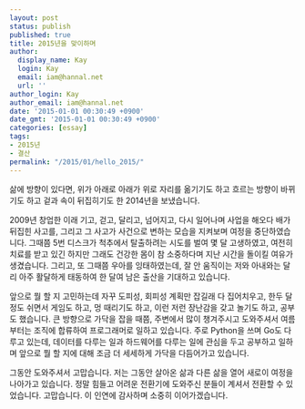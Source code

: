 ```yaml
---
layout: post
status: publish
published: true
title: 2015년을 맞이하며
author:
  display_name: Kay
  login: Kay
  email: iam@hannal.net
  url: ''
author_login: Kay
author_email: iam@hannal.net
date: '2015-01-01 00:30:49 +0900'
date_gmt: '2015-01-01 00:30:49 +0900'
categories: [essay]
tags:
- 2015년
- 결산
permalink: "/2015/01/hello_2015/"
---
```


삶에 방향이 있다면, 위가 아래로 아래가 위로 자리를 옮기기도 하고 흐르는 방향이 바뀌기도 하고 겉과 속이 뒤집히기도 한 2014년을 보냈습니다. 

2009년 창업한 이래 기고, 걷고, 달리고, 넘어지고, 다시 일어나며 사업을 해오다 배가 뒤집힌 사고를, 그리고 그 사고가 사건으로 변하는 모습을 지켜보며 여정을 중단하였습니다. 그때쯤 5번 디스크가 척추에서 탈출하려는 시도를 벌여 몇 달 고생하였고, 여전히 치료를 받고 있긴 하지만 그래도 건강한 몸이 참 소중하다며 지난 시간을 돌이킬 여유가 생겼습니다. 그리고, 또 그때쯤 우아를 잉태하였는데, 잘 안 움직이는 저와 아내와는 달리 아주 활달하게 태동하여 한 달여 남은 출산을 기대하고 있습니다.

앞으로 뭘 할 지 고민하는데 자꾸 도피성, 회피성 계획만 잡길래 다 집어치우고, 한두 달 정도 쉬면서 게임도 하고, 멍 때리기도 하고, 이런 저런 장난감을 갖고 놀기도 하고, 공부도 했습니다. 큰 방향으로 가닥을 잡을 때쯤, 주변에서 많이 챙겨주시고 도와주셔서 여름부터는 조직에 합류하여 프로그래머로 일하고 있습니다. 주로 Python을 쓰며 Go도 다루고 있는데, 데이터를 다루는 일과 하드웨어를 다루는 일에 관심을 두고 공부하고 일하며 앞으로 뭘 할 지에 대해 조금 더 세세하게 가닥을 다듬어가고 있습니다.

그동안 도와주셔서 고맙습니다. 저는 그동안 살아온 삶과 다른 삶을 열어 새로이 여정을 나아가고 있습니다. 정말 힘들고 어려운 전환기에 도와주신 분들이 계셔서 전환할 수 있었습니다. 고맙습니다. 이 인연에 감사하며 소중히 이어가겠습니다.

